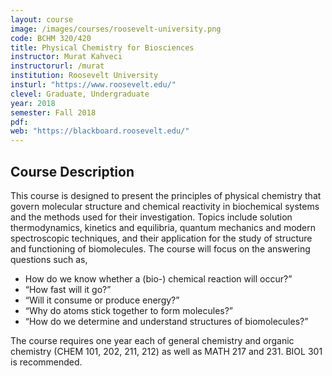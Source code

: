 ```yaml
---
layout: course
image: /images/courses/roosevelt-university.png
code: BCHM 320/420
title: Physical Chemistry for Biosciences
instructor: Murat Kahveci
instructorurl: /murat
institution: Roosevelt University
insturl: "https://www.roosevelt.edu/"
clevel: Graduate, Undergraduate
year: 2018
semester: Fall 2018
pdf:
web: "https://blackboard.roosevelt.edu/"
---
```


## Course Description

This course is designed to present the principles of physical chemistry that govern molecular structure and chemical reactivity in biochemical systems and the methods used for their investigation. Topics include solution thermodynamics, kinetics and equilibria, quantum mechanics and modern spectroscopic techniques, and their application for the study of structure and functioning of biomolecules. The course will focus on the answering questions such as,

* How do we know whether a (bio-) chemical reaction will occur?”
* “How fast will it go?”
* “Will it consume or produce energy?”
* “Why do atoms stick together to form molecules?”
* “How do we determine and understand structures of biomolecules?”

The course requires one year each of general chemistry and organic chemistry (CHEM 101, 202, 211, 212) as well as MATH 217 and 231. BIOL 301 is recommended.